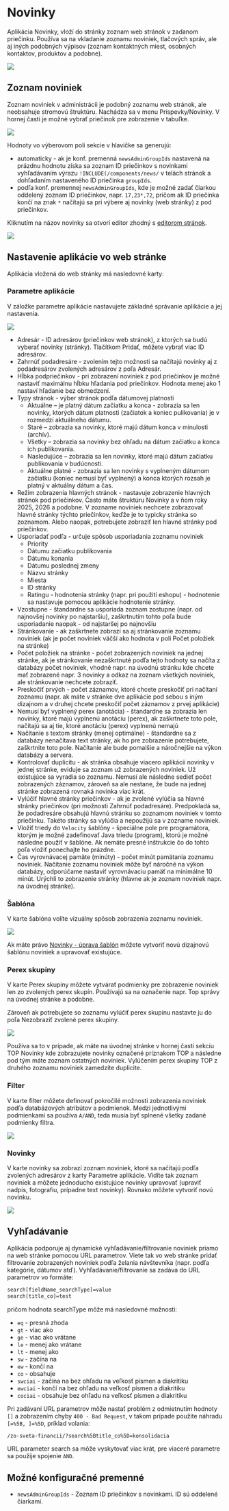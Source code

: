 # Novinky

Aplikácia Novinky, vloží do stránky zoznam web stránok v zadanom priečinku. Používa sa na vkladanie zoznamu noviniek, tlačových správ, ale aj iných podobných výpisov (zoznam kontaktných miest, osobných kontaktov, produktov a podobne).

![](news.png)

## Zoznam noviniek

Zoznam noviniek v administrácii je podobný zoznamu web stránok, ale neobsahuje stromovú štruktúru. Nachádza sa v menu Príspevky/Novinky. V hornej časti je možné vybrať priečinok pre zobrazenie v tabuľke.

![](admin-dt.png)

Hodnoty vo výberovom poli sekcie v hlavičke sa generujú:

- automaticky - ak je konf. premenná `newsAdminGroupIds` nastavená na prázdnu hodnotu získa sa zoznam ID priečinkov s novinkami vyhľadávaním výrazu `!INCLUDE(/components/news/` v telách stránok a dohľadaním nastaveného ID priečinka `groupIds`.
- podľa konf. premennej `newsAdminGroupIds`, kde je možné zadať čiarkou oddelený zoznam ID priečinkov, napr. `17,23*,72`, pričom ak ID priečinka končí na znak `*` načítajú sa pri výbere aj novinky (web stránky) z pod priečinkov.

Kliknutím na názov novinky sa otvorí editor zhodný s [editorom stránok](../../webpages/editor.md).

![](admin-edit.png)

## Nastavenie aplikácie vo web stránke

Aplikácia vložená do web stránky má nasledovné karty:

### Parametre aplikácie

V záložke parametre aplikácie nastavujete základné správanie aplikácie a jej nastavenia.

![](editor-dialog.png)

- Adresár - ID adresárov (priečinkov web stránok), z ktorých sa budú vyberať novinky (stránky). Tlačítkom Pridať, môžete vybrať viac ID adresárov.
- Zahrnúť podadresáre - zvolením tejto možnosti sa načítajú novinky aj z podadresárov zvolených adresárov z poľa Adresár.
- Hĺbka podpriečinkov - pri zobrazení noviniek z pod priečinkov je možné nastaviť maximálnu hĺbku hľadania pod priečinkov. Hodnota menej ako 1 nastaví hľadanie bez obmedzení.
- Typy stránok - výber stránok podľa dátumovej platnosti
  - Aktuálne – je platný dátum začiatku a konca - zobrazia sa len novinky, ktorých dátum platnosti (začiatok a koniec pulikovania) je v rozmedzí aktuálneho dátumu.
  - Staré – zobrazia sa novinky, ktoré majú dátum konca v minulosti (archív).
  - Všetky – zobrazia sa novinky bez ohľadu na dátum začiatku a konca ich publikovania.
  - Nasledujúce – zobrazia sa len novinky, ktoré majú dátum začiatku publikovania v budúcnosti.
  - Aktuálne platné - zobrazia sa len novinky s vyplneným dátumom začiatku (koniec nemusí byť vyplnený) a konca ktorých rozsah je platný v aktuálny dátum a čas.
- Režim zobrazenia hlavných stránok - nastavuje zobrazenie hlavných stránok pod priečinkov. Často máte štruktúru Novinky a v ňom roky 2025, 2026 a podobne. V zozname noviniek nechcete zobrazovať hlavné stránky týchto priečinkov, keďže je to typicky stránka so zoznamom. Alebo naopak, potrebujete zobraziť len hlavné stránky pod priečinkov.
- Usporiadať podľa - určuje spôsob usporiadania zoznamu noviniek
  - Priority
  - Dátumu začiatku publikovania
  - Dátumu konania
  - Dátumu poslednej zmeny
  - Názvu stránky
  - Miesta
  - ID stránky
  - Ratingu - hodnotenia stránky (napr. pri použití eshopu) - hodnotenie sa nastavuje pomocou aplikácie hodnotenie stránky.
- Vzostupne - štandardne sa usporiada zoznam zostupne (napr. od najnovšej novinky po najstaršiu), zaškrtnutím tohto poľa bude usporiadanie naopak - od najstaršej po najnovšiu
- Stránkovanie - ak zaškrtnete zobrazí sa aj stránkovanie zoznamu noviniek (ak je počet noviniek väčší ako hodnota v poli Počet položiek na stránke)
- Počet položiek na stránke - počet zobrazených noviniek na jednej stránke, ak je stránkovanie nezaškrtnuté podľa tejto hodnoty sa načíta z databázy počet noviniek, vhodné napr. na úvodnú stránku kde chcete mať zobrazené napr. 3 novinky a odkaz na zoznam všetkých noviniek, ale stránkovanie nechcete zobraziť.
- Preskočiť prvých - počet záznamov, ktoré chcete preskočiť pri načítaní zoznamu (napr. ak máte v stránke dve aplikácie pod sebou s iným dizajnom a v druhej chcete preskočiť počet záznamov z prvej aplikácie)
- Nemusí byť vyplnený perex (anotácia) - štandardne sa zobrazia len novinky, ktoré majú vyplnenú anotáciu (perex), ak zaškrtnete toto pole, načítajú sa aj tie, ktoré anotáciu (perex) vyplnenú nemajú
- Načítanie s textom stránky (menej optimálne) - štandardne sa z databázy nenačítava text stránky, ak ho pre zobrazenie potrebujete, zaškrtnite toto pole. Načítanie ale bude pomalšie a náročnejšie na výkon databázy a servera.
- Kontrolovať duplicitu - ak stránka obsahuje viacero aplikácii novinky v jednej stránke, eviduje sa zoznam už zobrazených noviniek. Už existujúce sa vyradia so zoznamu. Nemusí ale následne sedieť počet zobrazených záznamov, zároveň sa ale nestane, že bude na jednej stránke zobrazená rovnaká novinka viac krát.
- Vylúčiť hlavné stránky priečinkov - ak je zvolené vylúčia sa hlavné stránky priečinkov (pri možnosti Zahrnúť podadresáre). Predpokladá sa, že podadresáre obsahujú hlavnú stránku so zoznamom noviniek v tomto priečinku. Takéto stránky sa vylúčia a nepoužijú sa v zozname noviniek.
- Vložiť triedy do `Velocity` šablóny - špeciálne pole pre programátora, ktorým je možné zadefinovať Java triedu (program), ktorú je možné následne použiť v šablóne. Ak nemáte presné inštrukcie čo do tohto poľa vložiť ponechajte ho prázdne.
- Čas vyrovnávacej pamäte (minúty) - počet minút pamätania zoznamu noviniek. Načítanie zoznamu noviniek môže byť náročné na výkon databázy, odporúčame nastaviť vyrovnávaciu pamäť na minimálne 10 minút. Urýchli to zobrazenie stránky (hlavne ak je zoznam noviniek napr. na úvodnej stránke).

### Šablóna

V karte šablóna volíte vizuálny spôsob zobrazenia zoznamu noviniek.

![](editor-dialog-templates.png)

Ak máte právo [Novinky - úprava šablón](../../../frontend/templates/news/README.md) môžete vytvoriť novú dizajnovú šablónu noviniek a upravovať existujúce.

### Perex skupiny

V karte Perex skupiny môžete vytvárať podmienky pre zobrazenie noviniek len zo zvolených perex skupín. Používajú sa na označenie napr. Top správy na úvodnej stránke a podobne.

Zároveň ak potrebujete so zoznamu vylúčiť perex skupinu nastavte ju do poľa Nezobraziť zvolené perex skupiny.

![](editor-dialog-perex.png)

Používa sa to v prípade, ak máte na úvodnej stránke v hornej časti sekciu TOP Novinky kde zobrazujete novinky označené príznakom TOP a následne pod tým máte zoznam ostatných noviniek. Vylúčením perex skupiny TOP z druhého zoznamu noviniek zamedzíte duplicite.

### Filter

V karte filter môžete definovať pokročilé možnosti zobrazenia noviniek podľa databázových atribútov a podmienok. Medzi jednotlivými podmienkami sa používa `A/AND`, teda musia byť splnené všetky zadané podmienky filtra.

![](editor-dialog-filter.png)

### Novinky

V karte novinky sa zobrazí zoznam noviniek, ktoré sa načítajú podľa zvolených adresárov z karty Parametre aplikácie. Vidíte tak zoznam noviniek a môžete jednoducho existujúce novinky upravovať (upraviť nadpis, fotografiu, prípadne text novinky). Rovnako môžete vytvoriť novú novinku.

![](editor-dialog-newslist.png)

## Vyhľadávanie

Aplikácia podporuje aj dynamické vyhľadávanie/filtrovanie noviniek priamo na web stránke pomocou URL parametrov. Viete tak vo web stránke pridať filtrovanie zobrazených noviniek podľa želania návštevníka (napr. podľa kategórie, dátumov atď). Vyhľadávanie/filtrovanie sa zadáva do URL parametrov vo formáte:

```txt
search[fieldName_searchType]=value
search[title_co]=test
```

pričom hodnota searchType môže má nasledovné možnosti:

- `eq` - presná zhoda
- `gt` - viac ako
- `ge` - viac ako vrátane
- `le` - menej ako vrátane
- `lt` - menej ako
- `sw` - začína na
- `ew` - končí na
- `co` - obsahuje
- `swciai` - začína na bez ohľadu na veľkosť písmen a diakritiku
- `ewciai` - končí na bez ohľadu na veľkosť písmen a diakritiku
- `cociai` - obsahuje bez ohľadu na veľkosť písmen a diakritiku

Pri zadávaní URL parametrov môže nastať problém z odmietnutím hodnoty `[]` a zobrazením chyby `400 - Bad Request`, v takom prípade použite náhradu `[=%5B, ]=%5D`, príklad volania:

```txt
/zo-sveta-financii/?search%5Btitle_co%5D=konsolidacia
```

URL parameter search sa môže vyskytovať viac krát, pre viaceré parametre sa použije spojenie `AND`.

## Možné konfiguračné premenné

- ```newsAdminGroupIds``` - Zoznam ID priečinkov s novinkami. ID sú oddelené čiarkami.